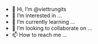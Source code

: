 - 👋 Hi, I’m @viettrungits
- 👀 I’m interested in ...
- 🌱 I’m currently learning ...
- 💞️ I’m looking to collaborate on ...
- 📫 How to reach me ...

<!---
viettrungits/viettrungits is a ✨ special ✨ repository because its `README.md` (this file) appears on your GitHub profile.
You can click the Preview link to take a look at your changes.
--->

